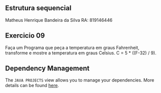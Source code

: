 ## Estrutura sequencial

Matheus Henrique Bandeira da Silva RA: 819146446

## Exercicio 09

Faça um Programa que peça a temperatura em graus Fahrenheit, transforme e mostre a temperatura em graus Celsius. C = 5 * ((F-32) / 9).

## Dependency Management

The `JAVA PROJECTS` view allows you to manage your dependencies. More details can be found [here](https://github.com/microsoft/vscode-java-dependency#manage-dependencies).
